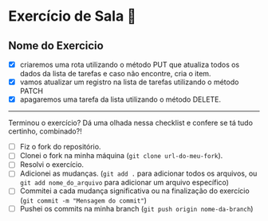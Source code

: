 # Exercício de Sala 🏫  

## Nome do Exercicio

- [x] criaremos uma rota utilizando o método PUT que atualiza todos os dados da lista de tarefas e caso não encontre, cria o item.
- [x] vamos atualizar um registro na lista de tarefas utilizando o método PATCH
- [x] apagaremos uma tarefa da lista utilizando o método DELETE. 
---

Terminou o exercício? Dá uma olhada nessa checklist e confere se tá tudo certinho, combinado?!

- [ ] Fiz o fork do repositório.
- [ ] Clonei o fork na minha máquina (`git clone url-do-meu-fork`).
- [ ] Resolvi o exercício.
- [ ] Adicionei as mudanças. (`git add .` para adicionar todos os arquivos, ou `git add nome_do_arquivo` para adicionar um arquivo específico)
- [ ] Commitei a cada mudança significativa ou na finalização do exercício (`git commit -m "Mensagem do commit"`)
- [ ] Pushei os commits na minha branch (`git push origin nome-da-branch`)

